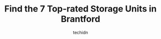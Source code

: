 ---
layout: ampstory
image: https://i0.wp.com/www.auto.or.id/wp-content/uploads/2023/06/fort-henry-self-storage-0-brantford-1686327470.jpeg?resize=640,853
author: techidn
featured: false
description: Brantford, Ontario, Canada is a haven for Storage Units enthusiasts, boasting an impressive array of 7 top-notch establishments. Whether youre a seasoned connoisseur or simply curious to ex
title: Find the 7 Top-rated Storage Units in Brantford
cover:
   title: Find the 7 Top-rated Storage Units in Brantford
   subtitle: AUTO.OR.ID
   background: https://www.auto.or.id/wp-content/uploads/2023/06/fort-henry-self-storage-0-brantford-1686327470.jpeg

pages: 
 - layout: thirds
   top: <h1>#1 Public Storage</h1>
   bottom: "<p>The experience that I had was amazing!! Everything was explained clearly and I was very happy with the site and the space I have rented!! I wish I had the ladies names in</p>"
   background: https://www.auto.or.id/wp-content/uploads/2023/06/fort-henry-self-storage-1-brantford-1686327472.jpeg
   backgroundblur: true
 - layout: thirds
   top: <h1>#2 Access Storage - Brantford Cedarland</h1>
   bottom: "<p>601 Park Rd N, Brantford, ON N3T 5L8, Canada</p>"
   background: https://www.auto.or.id/wp-content/uploads/2023/06/fort-henry-self-storage-2-brantford-1686327472.jpeg
   cta:
      link: https://www.auto.or.id/find-the-7-top-rated-storage-units-in-brantford/
      text: Find the 7 Top-rated Storage Units in Brantford
 - layout: thirds
   top: <h1>#3 Vaultra Storage - Brantford</h1>
   bottom: "<p>35 Dalkeith Dr, Brantford, ON N3P 1M1, Canada</p>"
   background: https://images.unsplash.com/photo-1628188859552-132bbeac6204?ixlib=rb-4.0.3&ixid=MnwxMjA3fDB8MHxwaG90by1wYWdlfHx8fGVufDB8fHx8&auto=format&fit=crop&w=640&h=853&q=80
   cta:
      link: https://www.auto.or.id/find-the-7-top-rated-storage-units-in-brantford/
      text: Find the 7 Top-rated Storage Units in Brantford
 - layout: thirds
   top: <h1>#4 Fort Henry Self Storage</h1>
   bottom: "<p>294 Henry St, Brantford, ON N3S 7R5, Canada</p>"
   background: https://images.unsplash.com/photo-1632338940262-084177a4dd21?ixlib=rb-4.0.3&ixid=MnwxMjA3fDB8MHxwaG90by1wYWdlfHx8fGVufDB8fHx8&auto=format&fit=crop&w=640&h=853&q=80
   cta:
      link: https://www.auto.or.id/find-the-7-top-rated-storage-units-in-brantford/
      text: Find the 7 Top-rated Storage Units in Brantford
 - layout: thirds
   top: <h1>#5 BigSteelBox</h1>
   bottom: "<p>1440 Colborne St E, Brantford, ON N3R 0C3, Canada</p>"
   background: https://images.unsplash.com/photo-1507136566006-cfc505b114fc?ixlib=rb-4.0.3&ixid=MnwxMjA3fDB8MHxwaG90by1wYWdlfHx8fGVufDB8fHx8&auto=format&fit=crop&w=640&h=853&q=80
   cta:
      link: https://www.auto.or.id/find-the-7-top-rated-storage-units-in-brantford/
      text: Find the 7 Top-rated Storage Units in Brantford
 - layout: thirds
   top: <h1>#6 Fort Henry Self Storage</h1>
   bottom: "<p>888 Colborne St W, Brantford, ON N3T 0L4, Canada</p>"
   background: https://images.unsplash.com/photo-1492144534655-ae79c964c9d7?ixlib=rb-4.0.3&ixid=MnwxMjA3fDB8MHxwaG90by1wYWdlfHx8fGVufDB8fHx8&auto=format&fit=crop&w=640&h=853&q=80
   cta:
      link: https://www.auto.or.id/find-the-7-top-rated-storage-units-in-brantford/
      text: Find the 7 Top-rated Storage Units in Brantford
 - layout: thirds
   top: <h1>#7 Mobile Fortress Moving & Portable Storage</h1>
   bottom: "<p>379 Brant County Hwy 54, Brantford, ON N3T 5L9, Canada</p>"
   background: https://images.unsplash.com/photo-1532581140115-3e355d1ed1de?ixlib=rb-4.0.3&ixid=MnwxMjA3fDB8MHxwaG90by1wYWdlfHx8fGVufDB8fHx8&auto=format&fit=crop&w=640&h=853&q=80
   cta:
      link: https://www.auto.or.id/find-the-7-top-rated-storage-units-in-brantford/
      text: Find the 7 Top-rated Storage Units in Brantford
 - layout: thirds
   middle: Continue reading...
   background: https://images.unsplash.com/photo-1635433868513-afc621b81834?ixlib=rb-4.0.3&ixid=MnwxMjA3fDB8MHxwaG90by1wYWdlfHx8fGVufDB8fHx8&auto=format&fit=crop&w=640&h=853&q=80
   cta:
      link: https://www.auto.or.id/find-the-7-top-rated-storage-units-in-brantford/
      text: Find the 7 Top-rated Storage Units in Brantford

---